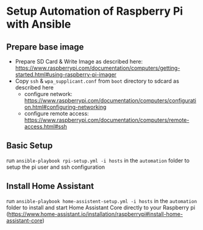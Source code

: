 # Setup Automation of Raspberry Pi with Ansible

## Prepare base image 

* Prepare SD Card & Write Image as described here: https://www.raspberrypi.com/documentation/computers/getting-started.html#using-raspberry-pi-imager
* Copy `ssh` & `wpa_supplicant.conf` from `boot` directory to sdcard as described here
    * configure network: https://www.raspberrypi.com/documentation/computers/configuration.html#configuring-networking
    * configure remote access: https://www.raspberrypi.com/documentation/computers/remote-access.html#ssh


## Basic Setup

run `ansible-playbook rpi-setup.yml -i hosts` in the `automation` folder to setup the pi user and ssh configuration

## Install Home Assistant 

run `ansible-playbook home-assistent-setup.yml -i hosts` in the `automation` folder to install and start Home Assistant Core directly to your Raspberry pi (https://www.home-assistant.io/installation/raspberrypi#install-home-assistant-core)